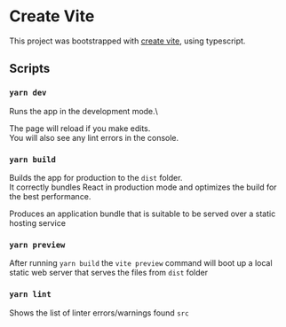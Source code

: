 # Create Vite

This project was bootstrapped with [create vite](https://vitejs.dev/guide/), using typescript.

## Scripts

### `yarn dev`

Runs the app in the development mode.\

The page will reload if you make edits.\
You will also see any lint errors in the console.

### `yarn build`

Builds the app for production to the `dist` folder.\
It correctly bundles React in production mode and optimizes the build for the best performance.

Produces an application bundle that is suitable to be served over a static hosting service

### `yarn preview`

After running `yarn build` the `vite preview` command will boot up a local static web server that serves the files from `dist` folder

### `yarn lint`

Shows the list of linter errors/warnings found `src`
